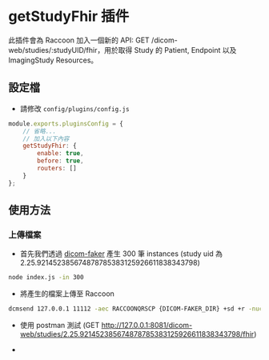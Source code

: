 <script>
    import { base } from "$app/paths";
    import CenterImage from "@raccoon-docs/core/src/components/CenterImage.svelte";

    let host = "{host}";
</script>

# getStudyFhir 插件
此插件會為 Raccoon 加入一個新的 API: GET /dicom-web/studies/:studyUID/fhir，用於取得 Study 的 Patient, Endpoint 以及 ImagingStudy Resources。

## 設定檔
- 請修改 `config/plugins/config.js`
```js
module.exports.pluginsConfig = {
    // 省略...
    // 加入以下內容
    getStudyFhir: {
        enable: true,
        before: true,
        routers: []
    }
};
```

## 使用方法
### 上傳檔案
- 首先我們透過 [dicom-faker](https://github.com/Chinlinlee/dicom-faker) 產生 300 筆 instances (study uid 為 2.25.921452385674878785383125926611838343798)
```bash
node index.js -in 300 
```
- 將產生的檔案上傳至 Raccoon
```bash
dcmsend 127.0.0.1 11112 -aec RACCOONQRSCP {DICOM-FAKER_DIR} +sd +r -nuc
```
- 使用 postman 測試 (GET http://127.0.0.1:8081/dicom-web/studies/2.25.921452385674878785383125926611838343798/fhir)

<CenterImage
src="{base}/plugin-list/get-study-fhir/postman.png"
alt="postman demo"
title="postman 測試 demo">
</CenterImage>

- <Link to="{base}/plugin-list/get-study-fhir/example.json" label="查看產生的 json 範例"></Link>